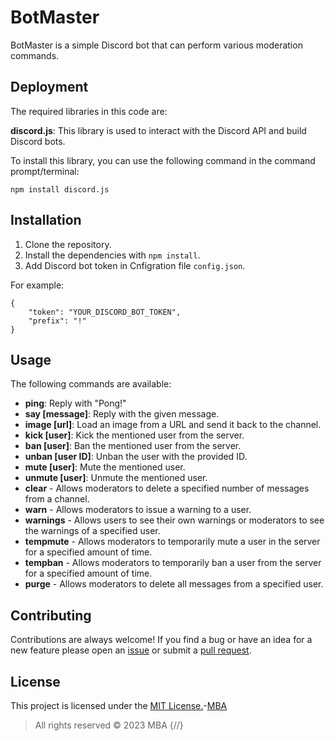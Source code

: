
# BotMaster
BotMaster is a simple Discord bot that can perform various moderation commands.
## Deployment
The required libraries in this code are:

**discord.js**: This library is used to interact with the Discord API and build Discord bots.

To install this library, you can use the following command in the command prompt/terminal:
```
npm install discord.js
```


## Installation
1. Clone the repository.
2. Install the dependencies with `npm install`.
3. Add Discord bot token in Cnfigration file  `config.json`.

For example:

```
{
    "token": "YOUR_DISCORD_BOT_TOKEN",
    "prefix": "!"
}
```

## Usage
The following commands are available:
- **ping**: Reply with "Pong!"
- **say [message]**: Reply with the given message.
- **image [url]**: Load an image from a URL and send it back to the channel.
- **kick [user]**: Kick the mentioned user from the server.
- **ban [user]**: Ban the mentioned user from the server.
- **unban [user ID]**: Unban the user with the provided ID.
- **mute [user]**: Mute the mentioned user.
- **unmute [user]**: Unmute the mentioned user.
- **clear** - Allows moderators to delete a specified number of messages from a channel.
- **warn** - Allows moderators to issue a warning to a user.
- **warnings** - Allows users to see their own warnings or moderators to see the warnings of a specified user.
- **tempmute** - Allows moderators to temporarily mute a user in the server for a specified amount of time.
- **tempban** - Allows moderators to temporarily ban a user from the server for a specified amount of time.
- **purge** - Allows moderators to delete all messages from a specified user.
## Contributing

Contributions are always welcome! If you find a bug or have an idea for a new feature
please open an [issue](https://github.com/MBA2022/BotMaster/issues) or submit a [pull request](https://github.com/MBA2022/BotMaster/pulls).

## License

This project is licensed under the [MIT License.](https://choosealicense.com/licenses/mit/)-[MBA](https://github.com/MBA2022/BotMaster/blob/main/License)

> All rights reserved © 2023 MBA {//}
